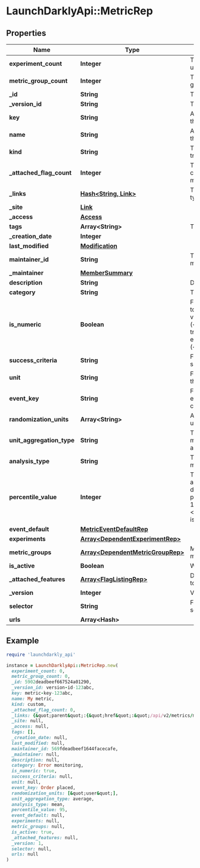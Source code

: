 # LaunchDarklyApi::MetricRep

## Properties

| Name | Type | Description | Notes |
| ---- | ---- | ----------- | ----- |
| **experiment_count** | **Integer** | The number of experiments using this metric | [optional] |
| **metric_group_count** | **Integer** | The number of metric groups using this metric | [optional] |
| **_id** | **String** | The ID of this metric |  |
| **_version_id** | **String** | The version ID of the metric |  |
| **key** | **String** | A unique key to reference the metric |  |
| **name** | **String** | A human-friendly name for the metric |  |
| **kind** | **String** | The kind of event the metric tracks |  |
| **_attached_flag_count** | **Integer** | The number of feature flags currently attached to this metric | [optional] |
| **_links** | [**Hash&lt;String, Link&gt;**](Link.md) | The location and content type of related resources |  |
| **_site** | [**Link**](Link.md) |  | [optional] |
| **_access** | [**Access**](Access.md) |  | [optional] |
| **tags** | **Array&lt;String&gt;** | Tags for the metric |  |
| **_creation_date** | **Integer** |  |  |
| **last_modified** | [**Modification**](Modification.md) |  | [optional] |
| **maintainer_id** | **String** | The ID of the member who maintains this metric | [optional] |
| **_maintainer** | [**MemberSummary**](MemberSummary.md) |  | [optional] |
| **description** | **String** | Description of the metric | [optional] |
| **category** | **String** | The category of the metric | [optional] |
| **is_numeric** | **Boolean** | For custom metrics, whether to track numeric changes in value against a baseline (&lt;code&gt;true&lt;/code&gt;) or to track a conversion when an end user takes an action (&lt;code&gt;false&lt;/code&gt;). | [optional] |
| **success_criteria** | **String** | For custom metrics, the success criteria | [optional] |
| **unit** | **String** | For numeric custom metrics, the unit of measure | [optional] |
| **event_key** | **String** | For custom metrics, the event key to use in your code | [optional] |
| **randomization_units** | **Array&lt;String&gt;** | An array of randomization units allowed for this metric | [optional] |
| **unit_aggregation_type** | **String** | The method by which multiple unit event values are aggregated | [optional] |
| **analysis_type** | **String** | The method for analyzing metric events | [optional] |
| **percentile_value** | **Integer** | The percentile for the analysis method. An integer denoting the target percentile between 0 and 100. Required when &lt;code&gt;analysisType&lt;/code&gt; is &lt;code&gt;percentile&lt;/code&gt;. | [optional] |
| **event_default** | [**MetricEventDefaultRep**](MetricEventDefaultRep.md) |  | [optional] |
| **experiments** | [**Array&lt;DependentExperimentRep&gt;**](DependentExperimentRep.md) |  | [optional] |
| **metric_groups** | [**Array&lt;DependentMetricGroupRep&gt;**](DependentMetricGroupRep.md) | Metric groups that use this metric | [optional] |
| **is_active** | **Boolean** | Whether the metric is active | [optional] |
| **_attached_features** | [**Array&lt;FlagListingRep&gt;**](FlagListingRep.md) | Details on the flags attached to this metric | [optional] |
| **_version** | **Integer** | Version of the metric | [optional] |
| **selector** | **String** | For click metrics, the CSS selectors | [optional] |
| **urls** | **Array&lt;Hash&gt;** |  | [optional] |

## Example

```ruby
require 'launchdarkly_api'

instance = LaunchDarklyApi::MetricRep.new(
  experiment_count: 0,
  metric_group_count: 0,
  _id: 5902deadbeef667524a01290,
  _version_id: version-id-123abc,
  key: metric-key-123abc,
  name: My metric,
  kind: custom,
  _attached_flag_count: 0,
  _links: {&quot;parent&quot;:{&quot;href&quot;:&quot;/api/v2/metrics/my-project&quot;,&quot;type&quot;:&quot;application/json&quot;},&quot;self&quot;:{&quot;href&quot;:&quot;/api/v2/metrics/my-project/my-metric&quot;,&quot;type&quot;:&quot;application/json&quot;}},
  _site: null,
  _access: null,
  tags: [],
  _creation_date: null,
  last_modified: null,
  maintainer_id: 569fdeadbeef1644facecafe,
  _maintainer: null,
  description: null,
  category: Error monitoring,
  is_numeric: true,
  success_criteria: null,
  unit: null,
  event_key: Order placed,
  randomization_units: [&quot;user&quot;],
  unit_aggregation_type: average,
  analysis_type: mean,
  percentile_value: 95,
  event_default: null,
  experiments: null,
  metric_groups: null,
  is_active: true,
  _attached_features: null,
  _version: 1,
  selector: null,
  urls: null
)
```

